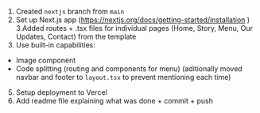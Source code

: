 1. Created `nextjs` branch from `main`
2. Set up Next.js app (https://nextjs.org/docs/getting-started/installation )
   3.Added routes + .tsx files for individual pages (Home, Story, Menu, Our Updates, Contact) from the template
3. Use built-in capabilities:

- Image component
- Code splitting (routing and <Link> components for menu)
  (aditionally moved navbar and footer to `layout.tsx` to prevent mentioning each time)

5. Setup deployment to Vercel
6. Add readme file explaining what was done + commit + push
